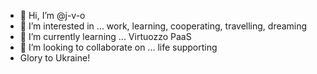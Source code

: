 - 👋 Hi, I’m @j-v-o
- 👀 I’m interested in ... work, learning, cooperating, travelling, dreaming 
- 🌱 I’m currently learning ... Virtuozzo PaaS 
- 💞️ I’m looking to collaborate on ... life supporting 
- Glory to Ukraine! 

<!---
j-v-o/j-v-o is a ✨ special ✨ repository because its `README.md` (this file) appears on your GitHub profile.
You can click the Preview link to take a look at your changes.
--->
